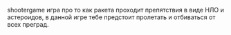 shootergame
игра про то как ракета проходит препятствия в виде НЛО и астероидов, в данной игре тебе предстоит пролетать и отбиваться от всех преград.
